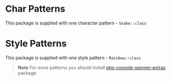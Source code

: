 # Char Patterns

This package is supplied with one character pattern - `Snake::class`


# Style Patterns

This package is supplied with one style pattern - `Rainbow::class`

> **Note** For more patterns you should install [php-console-spinner-extras](https://github.com/alecrabbit/php-console-spinner-extras) package.
